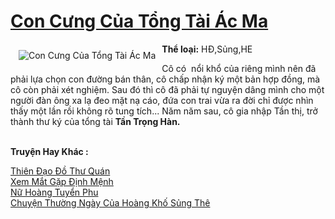 <a href="https://utruyen.com/truyen/con-cung-cua-tong-tai-ac-ma/19175/" title="Con Cưng Của Tổng Tài Ác Ma"><h1>Con Cưng Của Tổng Tài Ác Ma</h1></a><div style="display:table"><img align="right" style="float: left; padding: 10px;" src="https://utruyen.com/images/story/200x260/con-cung-cua-tong-tai-ac-ma.jpg" alt="Con Cưng Của Tổng Tài Ác Ma"><b>Thể loại:</b> HĐ,Sủng,HE<p></p>Cô có  nổi khổ của riêng mình nên đã phải lựa chọn con đường bán thân, cô chấp nhận ký một bản hợp đồng, mà cô còn phải xét nghiệm. Sau đó thì cô đã phải tự nguyện dâng mình cho một người đàn ông xa lạ đeo mặt nạ cáo, đứa con trai vừa ra đời chỉ được nhìn thấy một lần rồi không rõ tung tích... Năm năm sau, cô gia nhập Tần thị, trở thành thư ký của tổng tài <b>Tần Trọng Hàn.</b></div><p><br><b>Truyện Hay Khác :</b></p><a href="https://utruyen.com/truyen/thien-dao-do-thu-quan/16819/" alt="Thiên Đạo Đồ Thư Quán">Thiên Đạo Đồ Thư Quán</a><br/><a href="https://github.com/quanluxury/ngontinhhot/tree/master/truyenhay/19519/" alt="Xem Mắt Gặp Định Mệnh">Xem Mắt Gặp Định Mệnh</a><br/><a href="https://github.com/quanluxury/ngontinhhot/tree/master/truyenhay/17029/" alt="Nữ Hoàng Tuyển Phu">Nữ Hoàng Tuyển Phu</a><br/><a href="https://www.flickr.com/photos/184340401@N07/48819070976/" alt="Chuyện Thường Ngày Của Hoàng Khố Sủng Thê">Chuyện Thường Ngày Của Hoàng Khố Sủng Thê</a><br/>